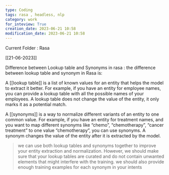 ```yaml
---
type: Coding  
tags: rasa , headless, nlp
category: work
for_inteview: True
creation_date: 2023-06-21 10:58
modification_date: 2023-06-21 10:58
---
```


  
Current Folder : Rasa




[[21-06-2023]]


Difference between Lookup table and Synonyms in rasa :
the difference between lookup table and synonym in Rasa is:

A [[lookup table]] is a list of known values for an entity that helps the model to extract it better. For example, if you have an entity for employee names, you can provide a lookup table with all the possible names of your employees. A lookup table does not change the value of the entity, it only marks it as a potential match.

A [[synonyms]] is a way to normalize different variants of an entity to one common value. For example, if you have an entity for treatment names, and you want to map different synonyms like “chemo”, “chemotherapy”, “cancer treatment” to one value “chemotherapy”, you can use synonyms. A synonym changes the value of the entity after it is extracted by the model.

>we can use both lookup tables and synonyms together to improve your entity extraction and normalization. However, we should make sure that your lookup tables are curated and do not contain unwanted elements that might interfere with the training. we should also provide enough training examples for each synonym in your intents


